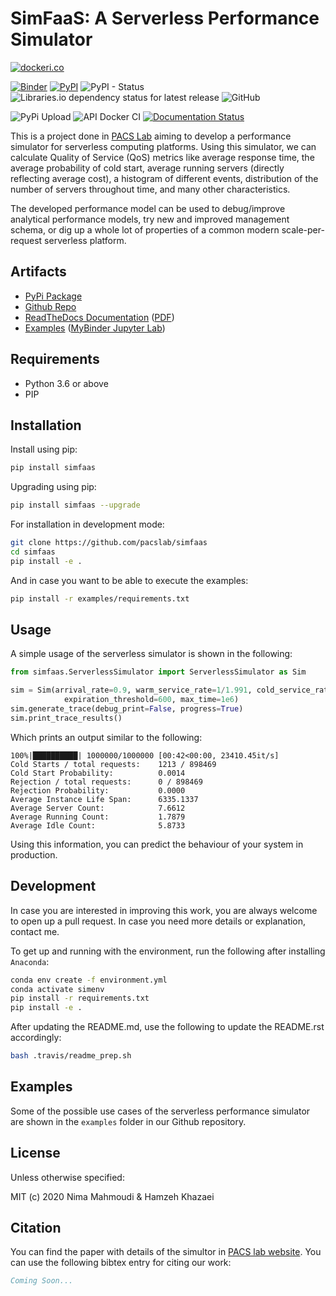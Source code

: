 # SimFaaS: A Serverless Performance Simulator

[![dockeri.co](https://dockeri.co/image/nimamahmoudi/jupyter-simfaas)](https://hub.docker.com/r/nimamahmoudi/jupyter-simfaas)

[![Binder](https://mybinder.org/badge_logo.svg)](https://mybinder.org/v2/gh/pacslab/simfaas/production?urlpath=lab%2Ftree%2Fexamples%2F)
[![PyPI](https://img.shields.io/pypi/v/simfaas.svg)](https://pypi.org/project/simfaas/)
![PyPI - Status](https://img.shields.io/pypi/status/simfaas.svg)
![Libraries.io dependency status for latest release](https://img.shields.io/librariesio/release/pypi/simfaas.svg)
![GitHub](https://img.shields.io/github/license/pacslab/simfaas.svg)


![PyPi Upload](https://github.com/pacslab/simfaas/workflows/PyPi%20Upload/badge.svg)
![API Docker CI](https://github.com/pacslab/simfaas/workflows/API%20Docker%20CI/badge.svg)
[![Documentation Status](https://readthedocs.org/projects/simfaas/badge/?version=latest)](https://simfaas.readthedocs.io/en/latest/?badge=latest)

This is a project done in [PACS Lab](https://pacs.eecs.yorku.ca/) aiming to develop a performance simulator for serverless computing platforms. Using this simulator, we can calculate Quality of Service (QoS) metrics like average response time, the average probability of cold start, average running servers (directly reflecting average cost), a histogram of different events, distribution of the number of servers throughout time, and many other characteristics.

The developed performance model can be used to debug/improve analytical performance models, try new and improved management schema, or dig up a whole lot of properties of a common modern scale-per-request serverless platform.

## Artifacts

- [PyPi Package](https://pypi.org/project/simfaas/)
- [Github Repo](https://github.com/pacslab/simfaas)
- [ReadTheDocs Documentation](https://simfaas.readthedocs.io/en/latest/) ([PDF](https://simfaas.readthedocs.io/_/downloads/en/latest/pdf/))
- [Examples](./examples) ([MyBinder Jupyter Lab](https://mybinder.org/v2/gh/pacslab/simfaas/production?urlpath=lab%2Ftree%2Fexamples%2F))

## Requirements

- Python 3.6 or above
- PIP

## Installation

Install using pip:

```sh
pip install simfaas
```

Upgrading using pip:

```sh
pip install simfaas --upgrade
```

For installation in development mode:

```sh
git clone https://github.com/pacslab/simfaas
cd simfaas
pip install -e .
```

And in case you want to be able to execute the examples:

```sh
pip install -r examples/requirements.txt
```

## Usage

A simple usage of the serverless simulator is shown in the following:

```py
from simfaas.ServerlessSimulator import ServerlessSimulator as Sim

sim = Sim(arrival_rate=0.9, warm_service_rate=1/1.991, cold_service_rate=1/2.244,
            expiration_threshold=600, max_time=1e6)
sim.generate_trace(debug_print=False, progress=True)
sim.print_trace_results()
```

Which prints an output similar to the following:

```
100%|██████████| 1000000/1000000 [00:42<00:00, 23410.45it/s]
Cold Starts / total requests:	 1213 / 898469
Cold Start Probability: 	     0.0014
Rejection / total requests:      0 / 898469
Rejection Probability: 		     0.0000
Average Instance Life Span:      6335.1337
Average Server Count:  		     7.6612
Average Running Count:  	     1.7879
Average Idle Count:  		     5.8733
```

Using this information, you can predict the behaviour of your system in production.

## Development

In case you are interested in improving this work, you are always welcome to open up a pull request.
In case you need more details or explanation, contact me.

To get up and running with the environment, run the following after installing `Anaconda`:

```sh
conda env create -f environment.yml
conda activate simenv
pip install -r requirements.txt
pip install -e .
```

After updating the README.md, use the following to update the README.rst accordingly:

```sh
bash .travis/readme_prep.sh
```

## Examples

Some of the possible use cases of the serverless performance simulator are shown in the `examples` folder in our Github repository.

## License

Unless otherwise specified:

MIT (c) 2020 Nima Mahmoudi & Hamzeh Khazaei

## Citation

You can find the paper with details of the simultor in [PACS lab website](https://pacs.eecs.yorku.ca/publications/). You can use the following bibtex entry for citing our work:

```bib
Coming Soon...
```
